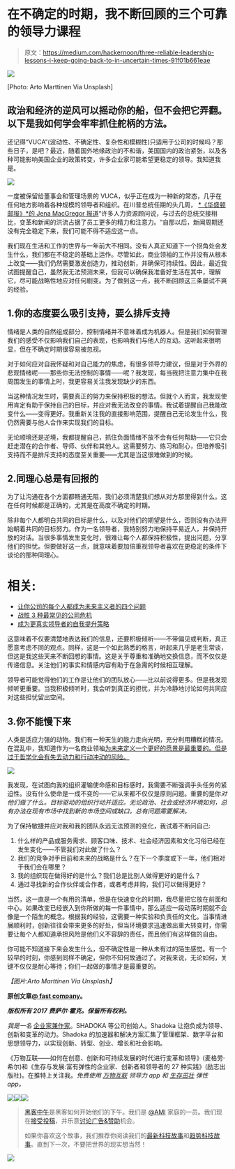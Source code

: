 # 在不确定的时期，我不断回顾的三个可靠的领导力课程

> 原文：<https://medium.com/hackernoon/three-reliable-leadership-lessons-i-keep-going-back-to-in-uncertain-times-91f01b661eae>

![](img/c8971e3a282dafb8ce8b717bd860bf76.png)

[Photo: Arto Marttinen Via Unsplash]

## 政治和经济的逆风可以摇动你的船，但不会把它弄翻。以下是我如何学会牢牢抓住舵柄的方法。

还记得“VUCA”(波动性、不确定性、复杂性和模糊性)只适用于公司的时候吗？那些日子，是吧？最近，随着国外地缘政治的不和谐，美国国内的政治紧张，以及各种可能影响美国企业的政策转变，许多企业家可能希望更稳定的领导。我知道我是。

![](img/f7ad26421fcdfe35c5166b56cf114de8.png)

一度被保留给董事会和管理场景的 VUCA，似乎正在成为一种新的常态，几乎在任何地方影响着各种规模的领导者和组织。在川普总统任期的头几周， [*《华盛顿邮报》*的 Jena MacGregor 报道](https://www.washingtonpost.com/news/on-leadership/wp/2017/02/03/anxiety-unease-and-eagerness-to-move-on-workers-cope-with-trumps-first-two-weeks/)“许多人力资源顾问说，与过去的总统交接相比，变革和新闻的洪流占据了员工更多的精力和注意力。“自那以后，新闻周期还没有完全稳定下来，我们可能不得不适应这一点。

我们现在生活和工作的世界与一年前大不相同。没有人真正知道下一个拐角处会发生什么，我们都在不稳定的基础上运作。尽管如此，商业领袖的工作并没有从根本上改变——我们仍然需要激发创造力，推动创新，并确保可持续性。因此，最近我试图提醒自己，虽然我无法预测未来，但我可以确保我准备好生活在其中，理解它，尽可能战略性地应对任何剧变。为了做到这一点，我不断回顾这三条屡试不爽的经验。

## 1.你的态度要么吸引支持，要么排斥支持

情绪是人类的自然组成部分，控制情绪并不意味着成为机器人。但是我们如何管理我们的感受不仅影响我们自己的表现，也影响我们与他人的互动。这听起来很明显，但在不确定时期很容易被忽视。

对于如何应对自我怀疑和对自己能力的焦虑，有很多领导力建议，但是对于外界的悲观情绪呢——那些你无法控制的事情——呢？我发现，每当我把注意力集中在我周围发生的事情上时，我更容易关注我发现缺少的东西。

当这种情况发生时，需要真正的努力来保持积极的想法。但就个人而言，我发现使用肯定有助于保持自己的目标，并应对我无法改变的事情。我试着提醒自己我能改变什么——变得更好。我重新关注我的直接影响范围，提醒自己无论发生什么，我仍然需要与他人合作来实现我们的目标。

无论顺境还是逆境，我都提醒自己，抓住负面情绪不放不会有任何帮助——它只会赶走潜在的合作者、导师、伙伴和其他人。这需要努力、练习和耐心，但培养吸引支持而不是排斥支持的态度至关重要——尤其是当这很难做到的时候。

## 2.同理心总是有回报的

为了让沟通在各个方面都畅通无阻，我们必须清楚我们想从对方那里得到什么。这在任何时候都是正确的，尤其是在高度不确定的时期。

除非每个人都明白共同的目标是什么，以及对他们的期望是什么，否则没有办法开始朝着共同的目标努力。作为一名领导者，我特别努力地保持平易近人，并保持开放的对话。当很多事情发生变化时，很难让每个人都保持积极性，提出问题，分享他们的担忧。但要做好这一点，就意味着要加倍重视领导者喜欢在更稳定的条件下谈论的那种同理心。

# 相关:

*   [让你公司的每个人都成为未来主义者的四个问题](https://www.fastcompany.com/3066740/four-questions-to-turn-everyone-in-your-company-into-a-futurist)
*   [战胜 3 种最常见的公司危机](https://www.fastcompany.com/3062710/the-three-kinds-of-crisis-companies-face-and-how-to-pull-through)
*   [成为更真实领导者的自我提升策略](https://www.fastcompany.com/3004785/self-improvement-strategies-becoming-more-authentic-leader)

这意味着不仅要清楚地表达我们的信息，还要积极倾听——不带偏见或判断，真正愿意考虑不同的观点。同样，这是一个如此熟悉的格言，听起来几乎是老生常谈，但这是我这些天来不断回想的事情。这是关于尊重和准确地交换信息，而不仅仅是传递信息。关注他们的事实和情感内容有助于在急需的时候相互理解。

领导者可能觉得他们的工作是让他们的团队放心——比以前说得更多。但是我发现倾听更重要。当我积极倾听时，我会听到真正的担忧，并为冷静地讨论如何共同应对这些担忧留出空间。

## 3.你不能慢下来

人类是适应力强的动物。我们有一种天生的能力走向光明，充分利用糟糕的情况。在混乱中，我知道作为一名商业领袖[为未来定义一个更好的愿景是最重要的。但是过于哲学化会有失去动力和行动冲动的风险。](https://www.fastcompany.com/3056841/the-ancient-storytelling-secret-that-every-leader-needs-to)

![](img/cd22018e19a6124828132ee92b4680fb.png)

我发现，在试图向我的组织灌输使命感和目标感时，我需要不断强调手头任务的紧迫性。没有什么使命是一成不变的——它从来都不仅仅是原则问题。重要的是你*对他们做了什么。目标驱动的组织行动并适应。无论政治、社会或经济环境如何，总有办法在现有市场中找到新的市场空间或缺口。总有问题需要解决。*

为了保持敏捷并应对我和我的团队永远无法预测的变化，我试着不断问自己:

1.  什么样的产品或服务需求、顾客口味、技术、社会经济因素和文化习俗已经在发生变化——不管我们对此做了什么？
2.  我们的竞争对手目前和未来的战略是什么？在下一个季度或下一年，他们相对于我们会在哪里？
3.  我的组织现在做得好的是什么？我们总是比别人做得更好的是什么？
4.  通过寻找新的合作伙伴或合作者，或者考虑并购，我们可以做得更好？

当然，这一直是一个有用的清单，但是在快速变化的时期，我尽量把它放在前面和中心。如果改变已经嵌入到你所做的每一件事情中，那么适应一段动荡时期就不会像是一个陌生的概念。根据我的经验，这需要一种实验和负责任的文化。当事情进展顺利时，创新往往会带来更多的好处，但当环境要求迅速做出重大转变时，你需要让每个人都知道承担风险是他们义不容辞的责任，而且他们有这样做的自由。

你可能不知道接下来会发生什么，但不确定性是一种从未有过的陌生感觉。有一个较早的时刻，你感到同样不确定，但你不知何故通过了。对我来说，无论如何，关键不仅仅是耐心等待；你们一起做的事情才是最重要的。

*【图片:Arto Marttinen Via Unsplash】*

**原创文章**[**@ fast company**](https://www.fastcompany.com/3069131/three-reliable-leadership-lessons-i-keep-going-back-to-in-uncertain-times)**。**

***版权所有 2017 费萨尔·霍克。保留所有权利。***

*我是一名* [企业家兼作家](http://faisalhoque.com/speaking/)。SHADOKA 等公司创始人。Shadoka 让抱负成为领导、创新和变革的动力。Shadoka 的加速器和解决方案汇集了管理框架、数字平台和思想领导力，以实现创新、转型、创业、增长和社会影响。

《万物互联——如何在创意、创新和可持续发展的时代进行变革和领导》(麦格劳·希尔)和《生存与发展:富有弹性的企业家、创新者和领导者的 27 种实践》(励志出版社)。在推特上关注我。*免费使用* [*万物互联*](http://app.everythingconnectsthebook.com/login.php) *领导力 app 和* [*生存茁壮*](http://app.survivetothrive.pub/login.php) *弹性 app。*

[![](img/50ef4044ecd4e250b5d50f368b775d38.png)](http://bit.ly/HackernoonFB)[![](img/979d9a46439d5aebbdcdca574e21dc81.png)](https://goo.gl/k7XYbx)[![](img/2930ba6bd2c12218fdbbf7e02c8746ff.png)](https://goo.gl/4ofytp)

> [黑客中午](http://bit.ly/Hackernoon)是黑客如何开始他们的下午。我们是 [@AMI](http://bit.ly/atAMIatAMI) 家庭的一员。我们现在[接受投稿](http://bit.ly/hackernoonsubmission)，并乐意[讨论广告&赞助](mailto:partners@amipublications.com)机会。
> 
> 如果你喜欢这个故事，我们推荐你阅读我们的[最新科技故事](http://bit.ly/hackernoonlatestt)和[趋势科技故事](https://hackernoon.com/trending)。直到下一次，不要把世界的现实想当然！

![](img/be0ca55ba73a573dce11effb2ee80d56.png)